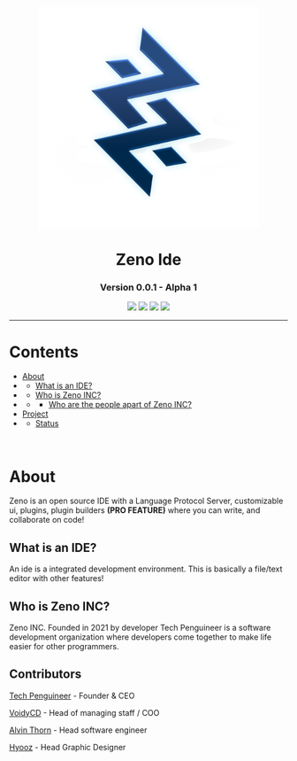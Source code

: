 <p align="center">
    <img align="center" src="icons/logo.png" width=400px>
    <h1 align="center"> Zeno Ide </h1>
    <h3 align="center">  Version 0.0.1 - Alpha 1</h3>
</p>

<p align="center">
    <img src="https://img.shields.io/github/issues/ZenoINC/Zeno-IDE/opened.svg">
    <img src="https://img.shields.io/github/issues/ZenoINC/Zeno-IDE/bug.svg">
    <img src="https://img.shields.io/github/commit-activity/m/Techpenguineer/Dunamis">
    <img src="https://img.shields.io/github/contributors/ZenoINC/Zeno-IDE">
</p>
<hr>

# Contents

- [About](#about)
- - [What is an IDE?](#what-is-an-ide)
- - [Who is Zeno INC?](#who-is-zeno-inc)
- - - [Who are the people apart of Zeno INC?](#contributors)
- [Project](#project)
- - [Status](#project-development-status)

<br>

# About
 Zeno is an open source IDE with a Language Protocol Server, customizable ui, plugins, plugin builders **(PRO FEATURE)** where you can write, and collaborate on code!

## What is an IDE?
An ide is a integrated development environment. This is basically a file/text editor with other features! 

## Who is Zeno INC?
Zeno INC. Founded in 2021 by developer Tech Penguineer is a software development organization where developers come together to make life easier for other programmers.

## Contributors

[Tech Penguineer](https://github.com/TechPenguineer) - Founder & CEO

[VoidyCD](https://github.com/VoidyCD) - Head of managing staff / COO

[Alvin Thorn](https://github.com/AlvinThorn008) - Head software engineer 

[Hyooz](https://www.youtube.com/channel/UC55Qio5fOoPuz0JbpGURUjw) - Head Graphic Designer